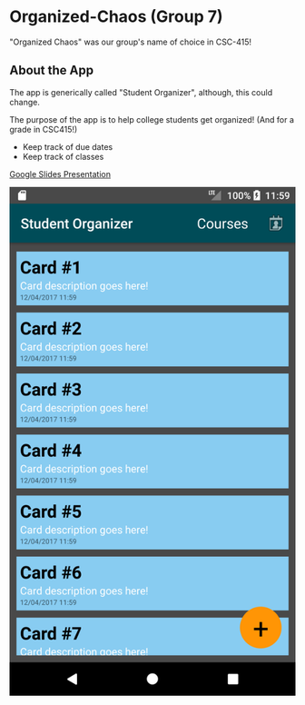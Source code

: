 # Organized-Chaos (Group 7)
"Organized Chaos" was our group's name of choice in CSC-415!

## About the App
The app is generically called "Student Organizer", although, this could change.

The purpose of the app is to help college students get organized! (And for a grade in CSC415!)
* Keep track of due dates
* Keep track of classes

<a target="_blank" href="https://docs.google.com/presentation/d/1ivWINfGVJydoE27WeyD6ET6RGO1jhuEke1EHKr-Mdkc/edit?usp=sharing">Google Slides Presentation</a>

<img src="https://github.com/lcombs15/Organized-Chaos/blob/master/Screenshots/Week16%20(1).png?raw=true"/>
